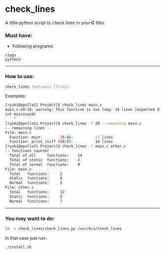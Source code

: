 # check_lines
A little python script to check lines in your **C** files.

### Must have:
 - Following programs:
```
ctags
python3
```
---
### How to use:
```sh
check_lines [options] [files]
```
Examples:
```sh
[ryuki@apollo11 Project]$ check_lines main.c
main.c:49:18: warning: This function is too long: 34 lines [expected 25 lines].
int main(void)
    ^
[ryuki@apollo11 Project]$ check_lines -l 20 --remaining main.c
-- remaining lines --
File: main.c
  Function: main         (5:4):	        -14 lines
  Function: print_stuff (10:5):          10 lines
[ryuki@apollo11 Project]$ check_lines -f main.c other.c
-- functions counter --
  Total of all     functions:	 14
  Total of static  functions:	 2
  Total of normal  functions:	 9
File: main.c
  Total   functions:	 2
  Static  functions:	 0
  Normal  functions:	 2
File: other.c
  Total   functions:	 12
  Static  functions:	 5
  Normal  functions:	 7
```
---
### You may want to do:
```sh
ln -s check_lines/check_lines.py /usr/bin/check_lines
```
In that case just run :
```sh
./install.sh
```
